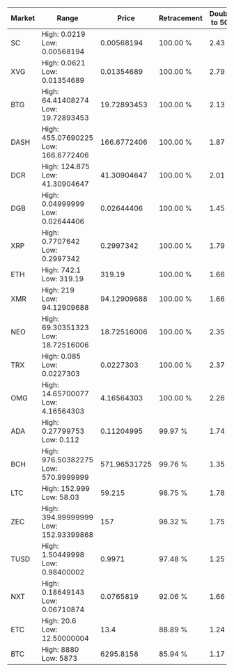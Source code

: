 | Market | Range | Price| Retracement | Doubles to 50% |
| --- | --- | --- | --- | --- |
| SC | High: 0.0219<br />Low: 0.00568194 | 0.00568194 | 100.00 % | 2.43 |
| XVG | High: 0.0621<br />Low: 0.01354689 | 0.01354689 | 100.00 % | 2.79 |
| BTG | High: 64.41408274<br />Low: 19.72893453 | 19.72893453 | 100.00 % | 2.13 |
| DASH | High: 455.07690225<br />Low: 166.6772406 | 166.6772406 | 100.00 % | 1.87 |
| DCR | High: 124.875<br />Low: 41.30904647 | 41.30904647 | 100.00 % | 2.01 |
| DGB | High: 0.04999999<br />Low: 0.02644406 | 0.02644406 | 100.00 % | 1.45 |
| XRP | High: 0.7707642<br />Low: 0.2997342 | 0.2997342 | 100.00 % | 1.79 |
| ETH | High: 742.1<br />Low: 319.19 | 319.19 | 100.00 % | 1.66 |
| XMR | High: 219<br />Low: 94.12909688 | 94.12909688 | 100.00 % | 1.66 |
| NEO | High: 69.30351323<br />Low: 18.72516006 | 18.72516006 | 100.00 % | 2.35 |
| TRX | High: 0.085<br />Low: 0.0227303 | 0.0227303 | 100.00 % | 2.37 |
| OMG | High: 14.65700077<br />Low: 4.16564303 | 4.16564303 | 100.00 % | 2.26 |
| ADA | High: 0.27799753<br />Low: 0.112 | 0.11204995 | 99.97 % | 1.74 |
| BCH | High: 976.50382275<br />Low: 570.9999999 | 571.96531725 | 99.76 % | 1.35 |
| LTC | High: 152.999<br />Low: 58.03 | 59.215 | 98.75 % | 1.78 |
| ZEC | High: 394.99999999<br />Low: 152.93399868 | 157 | 98.32 % | 1.75 |
| TUSD | High: 1.50449998<br />Low: 0.98400002 | 0.9971 | 97.48 % | 1.25 |
| NXT | High: 0.18649143<br />Low: 0.06710874 | 0.0765819 | 92.06 % | 1.66 |
| ETC | High: 20.6<br />Low: 12.50000004 | 13.4 | 88.89 % | 1.24 |
| BTC | High: 8880<br />Low: 5873 | 6295.8158 | 85.94 % | 1.17 |
